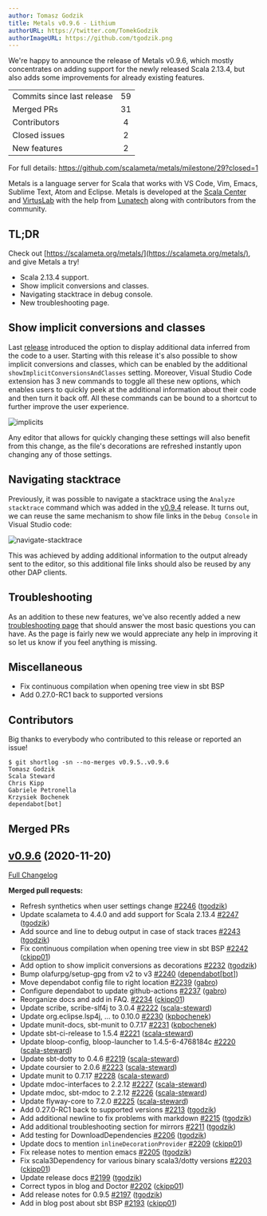 ```yaml
---
author: Tomasz Godzik
title: Metals v0.9.6 - Lithium
authorURL: https://twitter.com/TomekGodzik
authorImageURL: https://github.com/tgodzik.png
---
```


We're happy to announce the release of Metals v0.9.6, which mostly concentrates
on adding support for the newly released Scala 2.13.4, but also adds some
improvements for already existing features.

<table>
<tbody>
  <tr>
    <td>Commits since last release</td>
    <td align="center">59</td>
  </tr>
  <tr>
    <td>Merged PRs</td>
    <td align="center">31</td>
  </tr>
    <tr>
    <td>Contributors</td>
    <td align="center">4</td>
  </tr>
  <tr>
    <td>Closed issues</td>
    <td align="center">2</td>
  </tr>
  <tr>
    <td>New features</td>
    <td align="center">2</td>
  </tr>
</tbody>
</table>

For full details: https://github.com/scalameta/metals/milestone/29?closed=1

Metals is a language server for Scala that works with VS Code, Vim, Emacs,
Sublime Text, Atom and Eclipse. Metals is developed at the
[Scala Center](https://scala.epfl.ch/) and [VirtusLab](https://virtuslab.com)
with the help from [Lunatech](https://lunatech.com) along with contributors from
the community.

## TL;DR

Check out [https://scalameta.org/metals/](https://scalameta.org/metals/), and
give Metals a try!

- Scala 2.13.4 support.
- Show implicit conversions and classes.
- Navigating stacktrace in debug console.
- New troubleshooting page.

## Show implicit conversions and classes

Last
[release](/metals/blog/2020/11/10/lithium#show-implicits-and-type-decorations)
introduced the option to display additional data inferred from the code to a
user. Starting with this release it's also possible to show implicit conversions
and classes, which can be enabled by the additional
`showImplicitConversionsAndClasses` setting. Moreover, Visual Studio Code
extension has 3 new commands to toggle all these new options, which enables
users to quickly peek at the additional information about their code and then
turn it back off. All these commands can be bound to a shortcut to further
improve the user experience.

![implicits](https://i.imgur.com/k6GRgue.gif)

Any editor that allows for quickly changing these settings will also benefit
from this change, as the file's decorations are refreshed instantly upon
changing any of those settings.

## Navigating stacktrace

Previously, it was possible to navigate a stacktrace using the
`Analyze stacktrace` command which was added in the
[v0.9.4](/metals/blog/2020/09/21/lithium#analyze-stacktrace-command)
release. It turns out, we can reuse the same mechanism to show file links in the
`Debug Console` in Visual Studio code:

![navigate-stacktrace](https://i.imgur.com/qeitymN.gif)

This was achieved by adding additional information to the output already sent to
the editor, so this additional file links should also be reused by any other DAP
clients.

## Troubleshooting

As an addition to these new features, we've also recently added a new
[troubleshooting page](/metals/docs/troubleshooting/faq) that should answer
the most basic questions you can have. As the page is fairly new we would appreciate
any help in improving it so let us know if you feel anything is missing.

## Miscellaneous

- Fix continuous compilation when opening tree view in sbt BSP
- Add 0.27.0-RC1 back to supported versions

## Contributors

Big thanks to everybody who contributed to this release or reported an issue!

```
$ git shortlog -sn --no-merges v0.9.5..v0.9.6
Tomasz Godzik
Scala Steward
Chris Kipp
Gabriele Petronella
Krzysiek Bochenek
dependabot[bot]
```

## Merged PRs

## [v0.9.6](https://github.com/scalameta/metals/tree/v0.9.6) (2020-11-20)

[Full Changelog](https://github.com/scalameta/metals/compare/v0.9.5...v0.9.6)

**Merged pull requests:**

- Refresh synthetics when user settings change
  [\#2246](https://github.com/scalameta/metals/pull/2246)
  ([tgodzik](https://github.com/tgodzik))
- Update scalameta to 4.4.0 and add support for Scala 2.13.4
  [\#2247](https://github.com/scalameta/metals/pull/2247)
  ([tgodzik](https://github.com/tgodzik))
- Add source and line to debug output in case of stack traces
  [\#2243](https://github.com/scalameta/metals/pull/2243)
  ([tgodzik](https://github.com/tgodzik))
- Fix continuous compilation when opening tree view in sbt BSP
  [\#2242](https://github.com/scalameta/metals/pull/2242)
  ([ckipp01](https://github.com/ckipp01))
- Add option to show implicit conversions as decorations
  [\#2232](https://github.com/scalameta/metals/pull/2232)
  ([tgodzik](https://github.com/tgodzik))
- Bump olafurpg/setup-gpg from v2 to v3
  [\#2240](https://github.com/scalameta/metals/pull/2240)
  ([dependabot[bot]](https://github.com/dependabot[bot]))
- Move dependabot config file to right location
  [\#2239](https://github.com/scalameta/metals/pull/2239)
  ([gabro](https://github.com/gabro))
- Configure dependabot to update github-actions
  [\#2237](https://github.com/scalameta/metals/pull/2237)
  ([gabro](https://github.com/gabro))
- Reorganize docs and add in FAQ.
  [\#2234](https://github.com/scalameta/metals/pull/2234)
  ([ckipp01](https://github.com/ckipp01))
- Update scribe, scribe-slf4j to 3.0.4
  [\#2222](https://github.com/scalameta/metals/pull/2222)
  ([scala-steward](https://github.com/scala-steward))
- Update org.eclipse.lsp4j, ... to 0.10.0
  [\#2230](https://github.com/scalameta/metals/pull/2230)
  ([kpbochenek](https://github.com/kpbochenek))
- Update munit-docs, sbt-munit to 0.7.17
  [\#2231](https://github.com/scalameta/metals/pull/2231)
  ([kpbochenek](https://github.com/kpbochenek))
- Update sbt-ci-release to 1.5.4
  [\#2221](https://github.com/scalameta/metals/pull/2221)
  ([scala-steward](https://github.com/scala-steward))
- Update bloop-config, bloop-launcher to 1.4.5-6-4768184c
  [\#2220](https://github.com/scalameta/metals/pull/2220)
  ([scala-steward](https://github.com/scala-steward))
- Update sbt-dotty to 0.4.6
  [\#2219](https://github.com/scalameta/metals/pull/2219)
  ([scala-steward](https://github.com/scala-steward))
- Update coursier to 2.0.6
  [\#2223](https://github.com/scalameta/metals/pull/2223)
  ([scala-steward](https://github.com/scala-steward))
- Update munit to 0.7.17 [\#2228](https://github.com/scalameta/metals/pull/2228)
  ([scala-steward](https://github.com/scala-steward))
- Update mdoc-interfaces to 2.2.12
  [\#2227](https://github.com/scalameta/metals/pull/2227)
  ([scala-steward](https://github.com/scala-steward))
- Update mdoc, sbt-mdoc to 2.2.12
  [\#2226](https://github.com/scalameta/metals/pull/2226)
  ([scala-steward](https://github.com/scala-steward))
- Update flyway-core to 7.2.0
  [\#2225](https://github.com/scalameta/metals/pull/2225)
  ([scala-steward](https://github.com/scala-steward))
- Add 0.27.0-RC1 back to supported versions
  [\#2213](https://github.com/scalameta/metals/pull/2213)
  ([tgodzik](https://github.com/tgodzik))
- Add additional newline to fix problems with markdown
  [\#2215](https://github.com/scalameta/metals/pull/2215)
  ([tgodzik](https://github.com/tgodzik))
- Add additional troubleshooting section for mirrors
  [\#2211](https://github.com/scalameta/metals/pull/2211)
  ([tgodzik](https://github.com/tgodzik))
- Add testing for DownloadDependencies
  [\#2206](https://github.com/scalameta/metals/pull/2206)
  ([tgodzik](https://github.com/tgodzik))
- Update docs to mention `inlineDecorationProvider`
  [\#2209](https://github.com/scalameta/metals/pull/2209)
  ([ckipp01](https://github.com/ckipp01))
- Fix release notes to mention emacs
  [\#2205](https://github.com/scalameta/metals/pull/2205)
  ([tgodzik](https://github.com/tgodzik))
- Fix scala3Dependency for various binary scala3/dotty versions
  [\#2203](https://github.com/scalameta/metals/pull/2203)
  ([ckipp01](https://github.com/ckipp01))
- Update release docs [\#2199](https://github.com/scalameta/metals/pull/2199)
  ([tgodzik](https://github.com/tgodzik))
- Correct typos in blog and Doctor
  [\#2202](https://github.com/scalameta/metals/pull/2202)
  ([ckipp01](https://github.com/ckipp01))
- Add release notes for 0.9.5
  [\#2197](https://github.com/scalameta/metals/pull/2197)
  ([tgodzik](https://github.com/tgodzik))
- Add in blog post about sbt BSP
  [\#2193](https://github.com/scalameta/metals/pull/2193)
  ([ckipp01](https://github.com/ckipp01))
